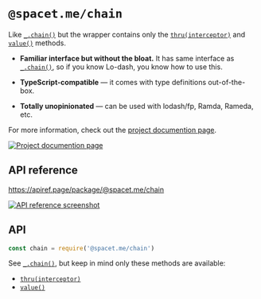 # `@spacet.me/chain`

Like [`_.chain()`](https://lodash.com/docs/4.17.11#chain) but the wrapper
contains only the [`thru(interceptor)`](https://lodash.com/docs/4.17.11#thru)
and [`value()`](https://lodash.com/docs/4.17.11#prototype-value) methods.

- **Familiar interface but without the bloat.** It has same interface as
  [`_.chain()`](https://lodash.com/docs/4.17.11#chain), so if you know Lo-dash,
  you know how to use this.

- **TypeScript-compatible** — it comes with type definitions out-of-the-box.

- **Totally unopinionated** — can be used with lodash/fp, Ramda, Rameda, etc.

For more information, check out the [project documention page](https://docs.dt.in.th/chain/index.html).

[![Project documention page](https://ss.dt.in.th/api/screenshots/docs-chain__index.png)](https://docs.dt.in.th/chain/index.html)

## API reference

<https://apiref.page/package/@spacet.me/chain>

[![API reference screenshot](https://ss.dt.in.th/api/screenshots/apiref-spacet.me-chain.png)](https://apiref.page/package/@spacet.me/chain)

## API

```js
const chain = require('@spacet.me/chain')
```

See [`_.chain()`](https://lodash.com/docs/4.17.11#chain), but keep in mind only
these methods are available:

- [`thru(interceptor)`](https://lodash.com/docs/4.17.11#thru)
- [`value()`](https://lodash.com/docs/4.17.11#prototype-value)
